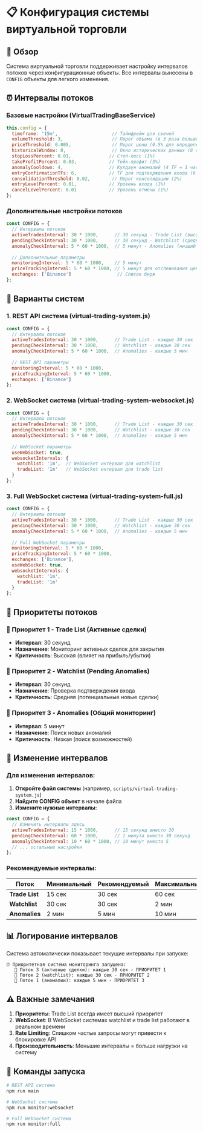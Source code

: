 # 📋 Конфигурация системы виртуальной торговли

## 🎯 Обзор

Система виртуальной торговли поддерживает настройку интервалов потоков через конфигурационные объекты. Все интервалы вынесены в `CONFIG` объекты для легкого изменения.

## ⏰ Интервалы потоков

### **Базовые настройки (VirtualTradingBaseService)**

```javascript
this.config = {
  timeframe: '15m',                    // Таймфрейм для свечей
  volumeThreshold: 3,                  // Порог объема (в 3 раза больше среднего)
  priceThreshold: 0.005,               // Порог цены (0.5% для определения направления)
  historicalWindow: 8,                 // Окно исторических данных (8 свечей = 2 часа)
  stopLossPercent: 0.01,              // Стоп-лосс (1%)
  takeProfitPercent: 0.03,            // Тейк-профит (3%)
  anomalyCooldown: 4,                 // Кулдаун аномалий (4 TF = 1 час)
  entryConfirmationTFs: 6,            // TF для подтверждения входа (6 TF)
  consolidationThreshold: 0.02,        // Порог консолидации (2%)
  entryLevelPercent: 0.01,            // Уровень входа (1%)
  cancelLevelPercent: 0.01            // Уровень отмены (1%)
};
```

### **Дополнительные настройки потоков**

```javascript
const CONFIG = {
  // Интервалы потоков
  activeTradesInterval: 30 * 1000,      // 30 секунд - Trade List (высший приоритет)
  pendingCheckInterval: 30 * 1000,      // 30 секунд - Watchlist (средний приоритет)
  anomalyCheckInterval: 5 * 60 * 1000,  // 5 минут - Anomalies (низший приоритет)
  
  // Дополнительные параметры
  monitoringInterval: 5 * 60 * 1000,    // 5 минут
  priceTrackingInterval: 5 * 60 * 1000, // 5 минут для отслеживания цены
  exchanges: ['Binance']                 // Список бирж
};
```

## 🚀 Варианты систем

### **1. REST API система (virtual-trading-system.js)**

```javascript
const CONFIG = {
  // Интервалы потоков
  activeTradesInterval: 30 * 1000,      // Trade List - каждые 30 сек
  pendingCheckInterval: 30 * 1000,      // Watchlist - каждые 30 сек
  anomalyCheckInterval: 5 * 60 * 1000,  // Anomalies - каждые 5 мин
  
  // REST API параметры
  monitoringInterval: 5 * 60 * 1000,
  priceTrackingInterval: 5 * 60 * 1000,
  exchanges: ['Binance']
};
```

### **2. WebSocket система (virtual-trading-system-websocket.js)**

```javascript
const CONFIG = {
  // Интервалы потоков
  activeTradesInterval: 30 * 1000,      // Trade List - каждые 30 сек
  pendingCheckInterval: 30 * 1000,      // Watchlist - каждые 30 сек
  anomalyCheckInterval: 5 * 60 * 1000,  // Anomalies - каждые 5 мин
  
  // WebSocket параметры
  useWebSocket: true,
  websocketIntervals: {
    watchlist: '1m',  // WebSocket интервал для watchlist
    tradeList: '1m'   // WebSocket интервал для trade list
  }
};
```

### **3. Full WebSocket система (virtual-trading-system-full.js)**

```javascript
const CONFIG = {
  // Интервалы потоков
  activeTradesInterval: 30 * 1000,      // Trade List - каждые 30 сек
  pendingCheckInterval: 30 * 1000,      // Watchlist - каждые 30 сек
  anomalyCheckInterval: 5 * 60 * 1000,  // Anomalies - каждые 5 мин
  
  // Full WebSocket параметры
  monitoringInterval: 5 * 60 * 1000,
  priceTrackingInterval: 5 * 60 * 1000,
  exchanges: ['Binance'],
  useWebSocket: true,
  websocketIntervals: {
    watchlist: '1m',
    tradeList: '1m'
  }
};
```

## 🎯 Приоритеты потоков

### **🥇 Приоритет 1 - Trade List (Активные сделки)**
- **Интервал**: 30 секунд
- **Назначение**: Мониторинг активных сделок для закрытия
- **Критичность**: Высокая (влияет на прибыль/убытки)

### **🥈 Приоритет 2 - Watchlist (Pending Anomalies)**
- **Интервал**: 30 секунд
- **Назначение**: Проверка подтверждения входа
- **Критичность**: Средняя (потенциальные новые сделки)

### **🥉 Приоритет 3 - Anomalies (Общий мониторинг)**
- **Интервал**: 5 минут
- **Назначение**: Поиск новых аномалий
- **Критичность**: Низкая (поиск возможностей)

## 🔧 Изменение интервалов

### **Для изменения интервалов:**

1. **Откройте файл системы** (например, `scripts/virtual-trading-system.js`)
2. **Найдите CONFIG объект** в начале файла
3. **Измените нужные интервалы:**

```javascript
const CONFIG = {
  // Изменить интервалы здесь
  activeTradesInterval: 15 * 1000,      // 15 секунд вместо 30
  pendingCheckInterval: 60 * 1000,      // 1 минута вместо 30 секунд
  anomalyCheckInterval: 10 * 60 * 1000, // 10 минут вместо 5
  // ... остальные настройки
};
```

### **Рекомендуемые интервалы:**

| Поток | Минимальный | Рекомендуемый | Максимальный |
|-------|-------------|---------------|--------------|
| **Trade List** | 15 сек | 30 сек | 60 сек |
| **Watchlist** | 30 сек | 30 сек | 2 мин |
| **Anomalies** | 2 мин | 5 мин | 10 мин |

## 📊 Логирование интервалов

Система автоматически показывает текущие интервалы при запуске:

```
⏰ Приоритетная система мониторинга запущена:
   🥇 Поток 3 (активные сделки): каждые 30 сек - ПРИОРИТЕТ 1
   🥈 Поток 2 (watchlist): каждые 30 сек - ПРИОРИТЕТ 2
   🥉 Поток 1 (аномалии): каждые 5 мин - ПРИОРИТЕТ 3
```

## ⚠️ Важные замечания

1. **Приоритеты**: Trade List всегда имеет высший приоритет
2. **WebSocket**: В WebSocket системах watchlist и trade list работают в реальном времени
3. **Rate Limiting**: Слишком частые запросы могут привести к блокировке API
4. **Производительность**: Меньшие интервалы = больше нагрузки на систему

## 🚀 Команды запуска

```bash
# REST API система
npm run main

# WebSocket система
npm run monitor:websocket

# Full WebSocket система
npm run monitor:full
``` 